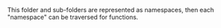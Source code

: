 This folder and sub-folders are represented as namespaces, then each "namespace" can be traversed for functions.
